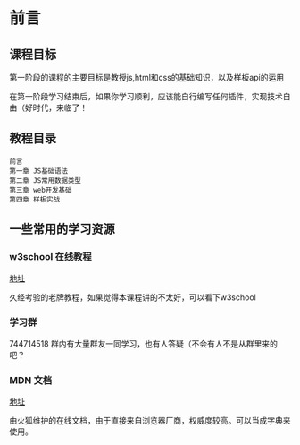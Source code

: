# 前言

## 课程目标

第一阶段的课程的主要目标是教授js,html和css的基础知识，以及样板api的运用

在第一阶段学习结束后，如果你学习顺利，应该能自行编写任何插件，实现技术自由（好时代，来临了！

## 教程目录

```
前言
第一章 JS基础语法
第二章 JS常用数据类型
第三章 web开发基础
第四章 样板实战
```

## 一些常用的学习资源

### w3school 在线教程

[地址](https://www.w3school.com.cn/)

久经考验的老牌教程，如果觉得本课程讲的不太好，可以看下w3school

### 学习群

744714518 群内有大量群友一同学习，也有人答疑（不会有人不是从群里来的吧？

### MDN 文档

[地址](https://developer.mozilla.org/zh-CN/docs/Web)

由火狐维护的在线文档，由于直接来自浏览器厂商，权威度较高。可以当成字典来使用。

